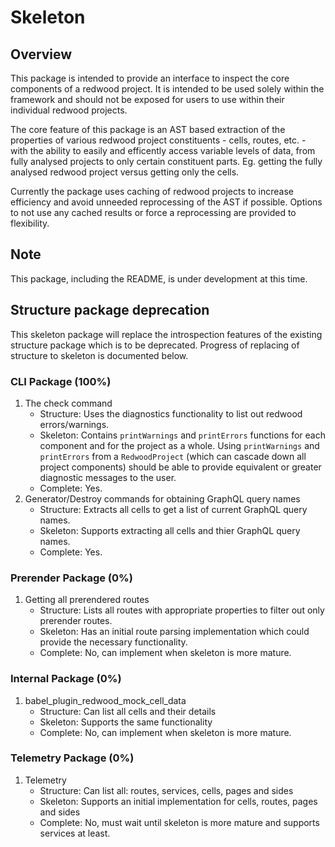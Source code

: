 # Skeleton

## Overview

This package is intended to provide an interface to inspect the core components of a redwood project. It is intended to be used solely within the framework and should not be exposed for users to use within their individual redwood projects.

The core feature of this package is an AST based extraction of the properties of various redwood project constituents - cells, routes, etc. - with the ability to easily and efficently access variable levels of data, from fully analysed projects to only certain constituent parts. Eg. getting the fully analysed redwood project versus getting only the cells.

Currently the package uses caching of redwood projects to increase efficiency and avoid unneeded reprocessing of the AST if possible. Options to not use any cached results or force a reprocessing are provided to flexibility.

## Note
This package, including the README, is under development at this time.

## Structure package deprecation
This skeleton package will replace the introspection features of the existing structure package which is to be deprecated. Progress of replacing of structure to skeleton is documented below.

### CLI Package (100%)
1. The check command
    * Structure: Uses the diagnostics functionality to list out redwood errors/warnings.
    * Skeleton: Contains `printWarnings` and `printErrors` functions for each component and for the project as a whole. Using `printWarnings` and `printErrors` from a `RedwoodProject` (which can cascade down all project components) should be able to provide equivalent or greater diagnostic messages to the user.
    * Complete: Yes.
2. Generator/Destroy commands for obtaining GraphQL query names
    * Structure: Extracts all cells to get a list of current GraphQL query names.
    * Skeleton: Supports extracting all cells and thier GraphQL query names.
    * Complete: Yes.

### Prerender Package (0%)
1. Getting all prerendered routes
    * Structure: Lists all routes with appropriate properties to filter out only prerender routes.
    * Skeleton: Has an initial route parsing implementation which could provide the necessary functionality.
    * Complete: No, can implement when skeleton is more mature.

### Internal Package (0%)
1. babel_plugin_redwood_mock_cell_data
    * Structure: Can list all cells and their details
    * Skeleton: Supports the same functionality
    * Complete: No, can implement when skeleton is more mature.

### Telemetry Package (0%)
1. Telemetry
    * Structure: Can list all: routes, services, cells, pages and sides
    * Skeleton: Supports an initial implementation for cells, routes, pages and sides
    * Complete: No, must wait until skeleton is more mature and supports services at least.
